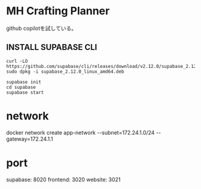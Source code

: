 # MH Crafting Planner

github copilotを試している。


## INSTALL SUPABASE CLI

```shell
curl -LO https://github.com/supabase/cli/releases/download/v2.12.0/supabase_2.12.0_linux_amd64.deb
sudo dpkg -i supabase_2.12.0_linux_amd64.deb

supabase init
cd supabase
supabase start
```


# network

docker network create app-network --subnet=172.24.1.0/24 --gateway=172.24.1.1


# port 

supabase: 8020
frontend: 3020
website: 3021

